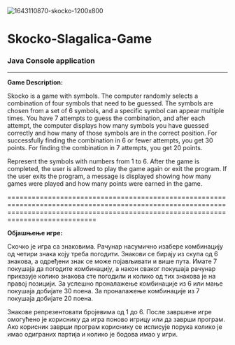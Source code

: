 ![1643110870-skocko-1200x800](https://user-images.githubusercontent.com/24499407/214387977-2679558d-9212-413a-bbb7-ddfecc652030.jpg)

# Skocko-Slagalica-Game
### Java Console application 
---------------------------------------------------

**Game Description:**

Skocko is a game with symbols. The computer randomly selects a combination of four symbols that need to be guessed. The symbols are chosen from a set of 6 symbols, and a specific symbol can appear multiple times. You have 7 attempts to guess the combination, and after each attempt, the computer displays how many symbols you have guessed correctly and how many of those symbols are in the correct position. For successfully finding the combination in 6 or fewer attempts, you get 30 points. For finding the combination in 7 attempts, you get 20 points.

Represent the symbols with numbers from 1 to 6. After the game is completed, the user is allowed to play the game again or exit the program. If the user exits the program, a message is displayed showing how many games were played and how many points were earned in the game.



========================================================================================================================================================================================



**Објашњење игре:**

Скочко је игра са знаковима. Рачунар насумично изабере комбинацију од четири знака коју треба погодити. Знакови се бирају из скупа од 6 знакова, а одређени знак се може појављивати и више пута. Имате 7 покушаја да погодите комбинацију, а након сваког покушаја рачунар приказује колико знакова сте погодили и колико од тих знакова је на правој позицији. За успешно проналажење комбинације из 6 или мање покушаја добијате 30 поена. За проналажење комбинације из 7 покушаја добијате 20 поена.

Знакове репрезентовати бројевима од 1 до 6. После завршене игре омогућено је кориснику да игра поново игрицу или да заврши програм. Ако корисник заврши програм кориснику се исписује порука колико је имао одиграних партија и колико је бодова имао у игри.

